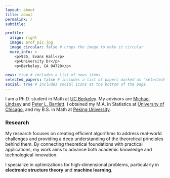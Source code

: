```yaml
---
layout: about
title: about
permalink: /
subtitle: 

profile:
  align: right
  image: prof_pic.jpg
  image_circular: false # crops the image to make it circular
  more_info: >
    <p>935, Evans Hall</p>
    <p>University Dr</p>
    <p>Berkeley, CA 94720</p>

news: true # includes a list of news items
selected_papers: false # includes a list of papers marked as "selected={true}"
social: true # includes social icons at the bottom of the page
---
```


I am a Ph.D. student in Math at [UC Berkeley](https://math.berkeley.edu/home). My advisors are [Michael Lindsey](https://quantumtative.github.io/) and [Peter L. Bartlett](https://www.stat.berkeley.edu/~bartlett/). I obtained my M.A. in Statistics at [University of Chicago](https://stat.uchicago.edu/), and my B.S. in Math at [Peking University](https://www.math.pku.edu.cn/puremath_en/). 

### Research

My research focuses on creating efficient algorithms to address real-world challenges and providing a deep understanding of the theoretical principles behind them.  By connecting theoretical foundations with practical applications, my work aims to advance both academic knowledge and technological innovation. 

I specialize in optimizations for high-dimensional problems, particularly in __electronic structure theory__ and __machine learning__.

<!-- Put your address / P.O. box / other info right below your picture. You can also disable any of these elements by editing `profile` property of the YAML header of your `_pages/about.md`. Edit `_bibliography/papers.bib` and Jekyll will render your [publications page](/al-folio/publications/) automatically.

Link to your social media connections, too. This theme is set up to use [Font Awesome icons](https://fontawesome.com/) and [Academicons](https://jpswalsh.github.io/academicons/), like the ones below. Add your Facebook, Twitter, LinkedIn, Google Scholar, or just disable all of them. -->
